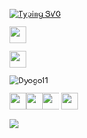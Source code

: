 [![Typing SVG](https://readme-typing-svg.demolab.com/?lines=°+DYOGO+11;°+°+°+Information+Systems)](https://git.io/typing-svg)

<a href="https://www.linkedin.com/in/dyogo-rocha-a29322275/" target="_blank" > <img height="30" width="30" src="https://github.com/user-attachments/assets/52f4d265-196d-440e-b225-f9a45416d93c" /> </a>

<a href="https://www.instagram.com/dyogo11_/" target="_blank" > <img height="30" width="30" src="https://github.com/user-attachments/assets/331bdea9-74cf-42dc-bf87-03b6aadc233c" /> </a>

![Dyogo11](https://github-readme-stats.vercel.app/api?username=DYOGO111&show_icons=true&theme=defalt)

<img height="30" width="30" src="https://cdn.jsdelivr.net/gh/devicons/devicon@latest/icons/css3/css3-original.svg" /><img height="30" width="30" src="https://cdn.jsdelivr.net/gh/devicons/devicon@latest/icons/tailwindcss/tailwindcss-original.svg" /><img height="30" width="30" src="https://cdn.jsdelivr.net/gh/devicons/devicon@latest/icons/html5/html5-original.svg" />
<img height="30" width="30" src="https://cdn.jsdelivr.net/gh/devicons/devicon@latest/icons/javascript/javascript-original.svg" />
          
![](https://media1.tenor.com/m/2uyENRmiUt0AAAAd/coding.gif)


